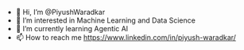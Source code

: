 - 👋 Hi, I’m @PiyushWaradkar
- 👀 I’m interested in Machine Learning and Data Science
- 🌱 I’m currently learning Agentic AI
- 📫 How to reach me https://www.linkedin.com/in/piyush-waradkar/

<!---
PiyushWaradkar/PiyushWaradkar is a ✨ special ✨ repository because its `README.md` (this file) appears on your GitHub profile.
You can click the Preview link to take a look at your changes.
--->
